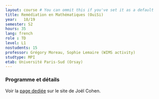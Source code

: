 ```yaml
---
layout: course # You can ommit this if you've set it as a default
title: Remédiation en Mathématiques (OuiSi)
year: 	18/19
semester: S2
hours: 35
lang: french
role : TD
level: L1
nostudents: 15
professor: Grégory Moreau, Sophie Lemaire (WIMS activity)
studtype: MPI
etab: Université Paris-Sud (Orsay)
---
```

### Programme et détails

Voir la [page dediée](http://joelcohen.github.io/ens/mpi/remediation/) sur le site de Joël Cohen.
